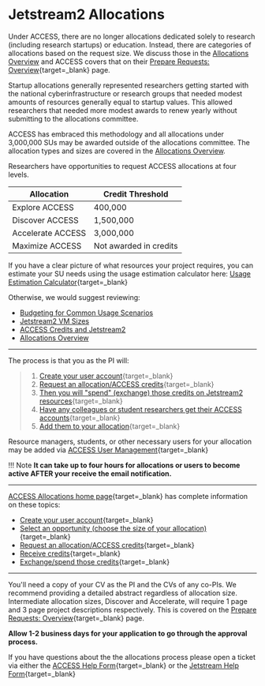 # Jetstream2 Allocations

Under ACCESS, there are no longer allocations dedicated solely to research (including research startups) or education. Instead, there are categories of allocations based on the request size. We discuss those in the [Allocations Overview](overview.md) and ACCESS covers that on their [Prepare Requests: Overview](https://allocations.access-ci.org/prepare-requests-overview){target=_blank} page.

Startup allocations generally represented researchers getting started with the national cyberinfrastructure or research groups that needed modest amounts of resources generally equal to startup values. This allowed researchers that needed more modest awards to renew yearly without submitting to the allocations committee.

ACCESS has embraced this methodology and all allocations under 3,000,000 SUs may be awarded outside of the allocations committee. The allocation types and sizes are covered in the [Allocations Overview](overview.md).

Researchers have opportunities to request ACCESS allocations at four levels.

|  Allocation | Credit Threshold |
|---|---|
| Explore ACCESS | 400,000  |
|  Discover ACCESS | 1,500,000  |
| Accelerate ACCESS | 3,000,000  |
| Maximize ACCESS | Not awarded in credits |

If you have a clear picture of what resources your project requires, you can estimate your SU needs using the usage estimation calculator here: [Usage Estimation Calculator](../alloc/estimator.md){target=_blank}

Otherwise, we would suggest reviewing:

* [Budgeting for Common Usage Scenarios](budgeting.md)
* [Jetstream2 VM Sizes](../general/vmsizes.md)
* [ACCESS Credits and Jetstream2](../general/access.md)
* [Allocations Overview](overview.md)

---

The process is that you as the PI will:

> 1. [Create your user account](https://identity.access-ci.org/new-user){target=_blank}
> 2. [Request an allocation/ACCESS credits](https://allocations.access-ci.org/opportunities){target=_blank}
> 3. [Then you will "spend" (exchange) those credits on Jetstream2 resources](https://allocations.access-ci.org/requests){target=_blank}
> 4. [Have any colleagues or student researchers get their ACCESS accounts](https://identity.access-ci.org/new-user){target=_blank}
> 5. [Add them to your allocation](https://allocations.access-ci.org/user_management){target=_blank}

Resource managers, students, or other necessary users for your allocation may be added via [ACCESS User Management](https://allocations.access-ci.org/user_management){target=_blank}

!!! Note
    **It can take up to four hours for allocations or users to become active AFTER your receive the email notification.**

---

[ACCESS Allocations home page](https://allocations.access-ci.org/){target=_blank} has complete information on these topics:

* [Create your user account](https://identity.access-ci.org/new-user){target=_blank}
* [Select an opportunity (choose the size of your allocation)](https://allocations.access-ci.org/prepare-requests-overview){target=_blank}
* [Request an allocation/ACCESS credits](https://allocations.access-ci.org/opportunities){target=_blank}
* [Receive credits](https://allocations.access-ci.org/use-credits-overview){target=_blank}
* [Exchange/spend those credits](https://allocations.access-ci.org/resources){target=_blank}

---

You'll need a copy of your CV as the PI and the CVs of any co-PIs. We recommend providing a detailed abstract regardless of allocation size. Intermediate allocation sizes, Discover and Accelerate, will require 1 page and 3 page project descriptions respectively. This is covered on the [Prepare Requests: Overview](https://allocations.access-ci.org/prepare-requests-overview){target=_blank} page.

**Allow 1-2 business days for your application to go through the approval process.**

If you have questions about the the allocations process please open a ticket via either the [ACCESS Help Form](https://support.access-ci.org/user/login?destination=/open-a-ticket){target=_blank} or the [Jetstream Help Form](https://jetstream-cloud.org/contact/index.html){target=_blank}
